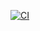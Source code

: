 [![CI](https://github.com/Vvlladd/EssentialFeed/actions/workflows/CI.yml/badge.svg)](https://github.com/Vvlladd/EssentialFeed/actions/workflows/CI.yml)
